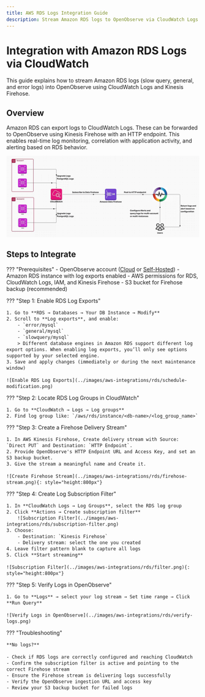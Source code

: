 ```yaml
---
title: AWS RDS Logs Integration Guide
description: Stream Amazon RDS logs to OpenObserve via CloudWatch Logs and Kinesis Firehose for real-time database monitoring.
---
```


# Integration with Amazon RDS Logs via CloudWatch

This guide explains how to stream Amazon RDS logs (slow query, general, and error logs) into OpenObserve using CloudWatch Logs and Kinesis Firehose.

## Overview

Amazon RDS can export logs to CloudWatch Logs. These can be forwarded to OpenObserve using Kinesis Firehose with an HTTP endpoint. This enables real-time log monitoring, correlation with application activity, and alerting based on RDS behavior.

![Amazon RDS Logs to Openobserve via CloudWatch](../images/aws-integrations/rds/architecture.png)

## Steps to Integrate

??? "Prerequisites"
    - OpenObserve account ([Cloud](https://cloud.openobserve.ai/web/) or [Self-Hosted](../../../quickstart/#self-hosted-installation))
    - Amazon RDS instance with log exports enabled
    - AWS permissions for RDS, CloudWatch Logs, IAM, and Kinesis Firehose
    - S3 bucket for Firehose backup (recommended)

??? "Step 1: Enable RDS Log Exports"

    1. Go to **RDS → Databases → Your DB Instance → Modify**
    2. Scroll to **Log exports**, and enable:
        - `error/mysql`
        - `general/mysql`
        - `slowquery/mysql`
        > Different database engines in Amazon RDS support different log export options. When enabling log exports, you’ll only see options supported by your selected engine.
    3. Save and apply changes (immediately or during the next maintenance window)

    ![Enable RDS Log Exports](../images/aws-integrations/rds/schedule-modification.png)

??? "Step 2: Locate RDS Log Groups in CloudWatch"

    1. Go to **CloudWatch → Logs → Log groups**
    2. Find log group like: `/aws/rds/instance/<db-name>/<log_group_name>`

??? "Step 3: Create a Firehose Delivery Stream"

    1. In AWS Kinesis Firehose, Create delivery stream with Source: `Direct PUT` and Destination: `HTTP Endpoint`.
    2. Provide OpenObserve's HTTP Endpoint URL and Access Key, and set an S3 backup bucket.
    3. Give the stream a meaningful name and Create it.

    ![Create Firehose Stream](../images/aws-integrations/rds/firehose-stream.png){: style="height:800px"}

??? "Step 4: Create Log Subscription Filter"

    1. In **CloudWatch Logs → Log Groups**, select the RDS log group
    2. Click **Actions → Create subscription filter**
        ![Subscription Filter](../images/aws-integrations/rds/subscription-filter.png)
    3. Choose:
        - Destination: `Kinesis Firehose`
        - Delivery stream: select the one you created
    4. Leave filter pattern blank to capture all logs
    5. Click **Start streaming**

    ![Subscription Filter](../images/aws-integrations/rds/filter.png){: style="height:800px"}

??? "Step 5: Verify Logs in OpenObserve"

    1. Go to **Logs** → select your log stream → Set time range → Click **Run Query**

    ![Verify Logs in OpenObserve](../images/aws-integrations/rds/verify-logs.png)

??? "Troubleshooting"

    **No logs?**
    
    - Check if RDS logs are correctly configured and reaching CloudWatch
    - Confirm the subscription filter is active and pointing to the correct Firehose stream
    - Ensure the Firehose stream is delivering logs successfully
    - Verify the OpenObserve ingestion URL and access key
    - Review your S3 backup bucket for failed logs
